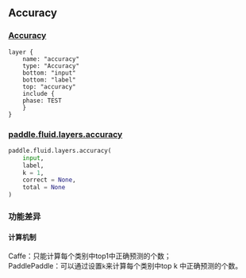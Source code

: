 ## Accuracy


### [Accuracy](http://caffe.berkeleyvision.org/tutorial/layers/accuracy.html)
```
layer {
    name: "accuracy"
    type: "Accuracy"
    bottom: "input"
    bottom: "label"
    top: "accuracy"
    include {
	phase: TEST
    }
}
```


### [paddle.fluid.layers.accuracy](http://paddlepaddle.org/documentation/docs/zh/1.3/api_cn/layers_cn.html#permalink-253-accuracy)
```python
paddle.fluid.layers.accuracy(
    input,
    label,
    k = 1,
    correct = None,
    total = None
)
```  

### 功能差异
#### 计算机制
Caffe：只能计算每个类别中top1中正确预测的个数；          
PaddlePaddle：可以通过设置`k`来计算每个类别中top k 中正确预测的个数。






